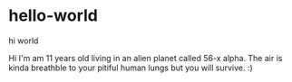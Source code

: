 # hello-world
hi world


Hi I'm am 11 years old living in an alien planet called 56-x alpha. The air is kinda breathble to your pitiful human lungs but you will survive. :)
